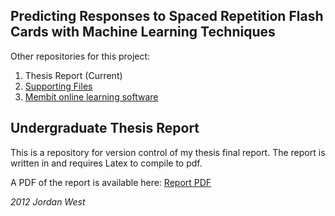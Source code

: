 Predicting Responses to Spaced Repetition Flash Cards with Machine Learning Techniques
-----------------------

Other repositories for this project:
 1.  Thesis Report (Current)
 2.  [Supporting Files](http://www.github.com/jordwest/thesis)
 3.  [Membit online learning software](http://www.github.com/jordwest/membit)


Undergraduate Thesis Report
-------------------------

This is a repository for version control of my thesis final report.
The report is written in and requires Latex to compile to pdf.

A PDF of the report is available here: [Report PDF](http://www.github.com/jordwest/thesis_report/report.pdf)

*2012 Jordan West*

